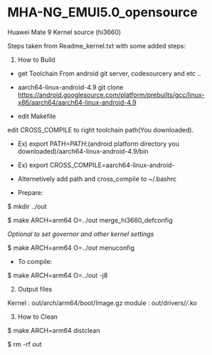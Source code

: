 # MHA-NG_EMUI5.0_opensource
Huawei Mate 9 Kernel source (hi3660)

Steps taken from Readme_kernel.txt with some added steps:

1. How to Build
- get Toolchain
From android git server, codesourcery and etc ..
- aarch64-linux-android-4.9 
git clone https://android.googlesource.com/platform/prebuilts/gcc/linux-x86/aarch64/aarch64-linux-android-4.9

- edit Makefile

edit CROSS_COMPILE to right toolchain path(You downloaded).

- Ex)   export PATH=$PATH:$(android platform directory you downloaded)/aarch64-linux-android-4.9/bin
- Ex)   export CROSS_COMPILE=aarch64-linux-android-
- Alternetively add path and cross_compile to ~/.bashrc

- Prepare:

$ mkdir ../out

$ make ARCH=arm64 O=../out merge_hi3660_defconfig

*Optional to set governor and other kernel settings*

$ make ARCH=arm64 O=../out menuconfig

- To compile:

$ make ARCH=arm64 O=../out -j8

2. Output files

Kernel : out/arch/arm64/boot/Image.gz
module : out/drivers/*/*.ko

3. How to Clean

$ make ARCH=arm64 distclean

$ rm -rf out
